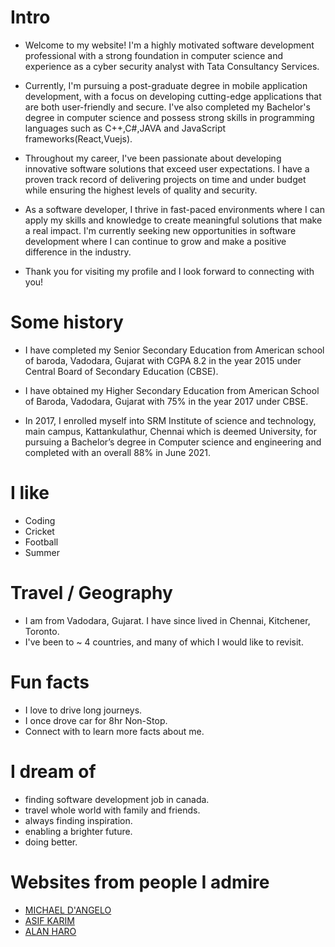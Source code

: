 # Intro

- Welcome to my website! I'm a highly motivated software development professional with a strong foundation in computer science and experience as a cyber security analyst with Tata Consultancy Services.

- Currently, I'm pursuing a post-graduate degree in mobile application development, with a focus on developing cutting-edge applications that are both user-friendly and secure. I've also completed my Bachelor's degree in computer science and possess strong skills in programming languages such as C++,C#,JAVA and JavaScript frameworks(React,Vuejs).

- Throughout my career, I've been passionate about developing innovative software solutions that exceed user expectations. I have a proven track record of delivering projects on time and under budget while ensuring the highest levels of quality and security.

- As a software developer, I thrive in fast-paced environments where I can apply my skills and knowledge to create meaningful solutions that make a real impact. I'm currently seeking new opportunities in software development where I can continue to grow and make a positive difference in the industry.

- Thank you for visiting my profile and I look forward to connecting with you!

# Some history

- I have completed my Senior Secondary Education from American school of baroda, Vadodara, Gujarat with CGPA 8.2 in the year 2015 under Central Board of Secondary Education (CBSE).

- I have obtained my Higher Secondary Education from American School of Baroda, Vadodara, Gujarat with 75% in the year 2017 under CBSE.

- In 2017, I enrolled myself into SRM Institute of science and technology, main campus, Kattankulathur, Chennai which is deemed University, for pursuing a Bachelor’s degree in Computer science and engineering and completed with an overall 88% in June 2021.

# I like

- Coding
- Cricket
- Football
- Summer

# Travel / Geography

- I am from Vadodara, Gujarat. I have since lived in Chennai, Kitchener, Toronto.
- I've been to ~ 4 countries, and many of which I would like to revisit.

# Fun facts

- I love to drive long journeys.
- I once drove car for 8hr Non-Stop.
- Connect with to learn more facts about me.

# I dream of

- finding software development job in canada.
- travel whole world with family and friends.
- always finding inspiration.
- enabling a brighter future.
- doing better.

# Websites from people I admire

- [MICHAEL D'ANGELO](https://mldangelo.com/)
- [ASIF KARIM](https://asif-karim.vercel.app)
- [ALAN HARO](https://aharo.netlify.app/)

